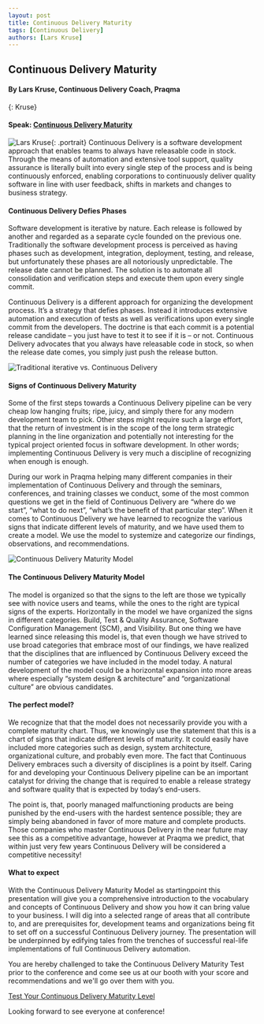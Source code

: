 ```yaml
---
layout: post
title: Continuous Delivery Maturity
tags: [Continuous Delivery]
authors: [Lars Kruse]
---
```


## Continuous Delivery Maturity

#### By Lars Kruse, Continuous Delivery Coach, Praqma
{: Kruse}

#### Speak: [Continuous Delivery Maturity]({{site.root}}/program#cdmaturity)

![Lars Kruse]({{site.root}}/images/speakers/lars_kruse.jpg){: .portrait} Continuous Delivery is a software development approach that enables teams to always have releasable code in stock. Through the means of automation and extensive tool support, quality assurance is literally built into every single step of the process and is being continuously enforced, enabling corporations to continuously deliver quality software in line with user feedback, shifts in markets and changes to business strategy.

#### Continuous Delivery Defies Phases
Software development is iterative by nature. Each release is followed by another and regarded as a separate cycle founded on the previous one. Traditionally the software development process is perceived as having phases such as development, integration, deployment, testing, and release, but unfortunately these phases are all notoriously unpredictable. The release date cannot be planned. The solution is to automate all consolidation and verification steps and execute them upon every
single commit.

Continuous Delivery is a different approach for organizing the development process. It’s a strategy that defies phases. Instead it introduces extensive automation and execution of tests as well as verifications upon every single commit from the developers. The   doctrine is that each commit is a potential release candidate – you just have to test it to see if it is – or not. Continuous Delivery advocates that you always have releasable code in stock, so when the release date comes, you simply just push the release button.

![Traditional iterative vs. Continuous Delivery]({{site.root}}/images/speakers/bil2.jpg)

#### Signs of Continuous Delivery Maturity
Some of the first steps towards a Continuous Delivery pipeline can be very cheap low hanging fruits; ripe, juicy, and simply there for any modern development team to pick. Other steps might require such a large effort, that the return of investment is in the scope of the long term strategic planning in the line organization and potentially not interesting for the typical project oriented focus in software development. In other words; implementing Continuous Delivery is very much a discipline of recognizing when enough is enough.

During our work in Praqma helping many different companies in their implementation of Continuous Delivery and through the seminars, conferences, and training classes we conduct, some of the most common questions we get in the field of Continuous Delivery are “where do we start”, “what to do next”, “what’s the benefit of that particular step”. When it comes to Continuous Delivery we have learned to recognize the various signs that indicate different levels of maturity, and we have used them to create a model. We use the model to systemize and categorize our findings, observations, and recommendations.

![Continuous Delivery Maturity Model]({{site.root}}/images/speakers/model.jpg)

#### The Continuous Delivery Maturity Model
The model is organized so that the signs to the left are those we typically see with novice users and teams, while the ones to the right are typical signs of the experts. Horizontally in the model we have organized the signs in different categories. Build, Test & Quality Assurance, Software Configuration Management (SCM), and Visibility. But one thing we have learned since releasing this model is, that even though we have strived to use broad categories that embrace most of our findings, we have realized that the disciplines that are influenced by Continuous Delivery exceed the number of categories we have included in the model today. A natural development of the model could be a horizontal expansion into more areas where especially “system design & architecture” and “organizational culture” are obvious candidates.

#### The perfect model?
We recognize that that the model does not necessarily provide you with a complete maturity chart. Thus, we knowingly use the statement that this is a chart of signs that indicate different levels of maturity. It could easily have included more categories such as design, system architecture, organizational culture, and probably even more. The fact that Continuous Delivery embraces such a diversity of disciplines is a point by itself. Caring for and developing your Continuous Delivery pipeline can be an important catalyst for driving the change that is required to enable a release strategy and software quality that is expected by today’s end-users.

The point is, that, poorly managed malfunctioning products are being punished by the end-users with the hardest sentence possible; they are simply being abandoned in favor of more mature and complete products. Those companies who master Continuous Delivery in the near future may see this as a competitive advantage, however at Praqma we predict, that within just very few years Continuous Delivery will be considered a competitive necessity!

#### What to expect
With the Continuous Delivery Maturity Model as startingpoint this presentation will give you a comprehensive introduction to the vocabulary and concepts of Continuous Delivery and show you how it can bring value to your business. I will dig into a selected range of areas that all contribute to, and are prerequisites for, development teams and organizations being fit to set off on a successful Continuous Delivery journey. The presentation will be underpinned by edifying tales from the trenches of successful real-life implementations of full Continuous Delivery automation.


You are hereby challenged to take the Continuous Delivery Maturity Test prior to the conference and come see us at our booth with your score and recommendations and we'll go over them with you.


[Test Your Continuous Delivery Maturity Level](http://cdmi.praqma.net/)

Looking forward to see everyone at conference!
